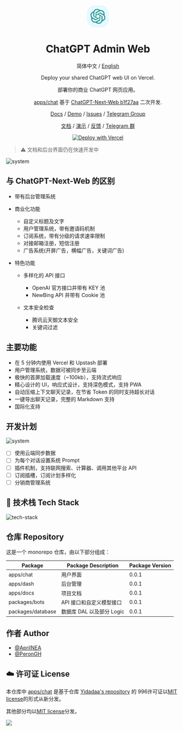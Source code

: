 <div align="center">
<img src="apps/docs/static/img/icon.svg" alt="icon"/>

<h1 align="center">ChatGPT Admin Web</h1>

简体中文 / [English](./README_EN.md)

Deploy your shared ChatGPT web UI on Vercel.

部署你的商业 ChatGPT 网页应用。

[apps/chat](./apps/chat/README.md)
基于 [ChatGPT-Next-Web b1f27aa](https://github.com/Yidadaa/ChatGPT-Next-Web/tree/b1f27aaf93c88c088db6bae5ac8163e2ffe991bd)
二次开发.

[Docs](https://docs.lmo.best/) / [Demo](https://lmo.best/) / [Issues](https://github.com/AprilNEA/ChatGPT-April-Web/issues) / [Telegram Group](https://t.me/ChatGPTAdminWeb)

[文档](https://docs.lmo.best/) / [演示](https://lmo.best/) / [反馈](https://github.com/AprilNEA/ChatGPT-April-Web/issues) / [Telegram 群](https://t.me/ChatGPTAdminWeb)

[![Deploy with Vercel](https://vercel.com/button)](https://vercel.com/new/clone?repository-url=https%3A%2F%2Fgithub.com%2FAprilNEA%2FChatGPT-Admin-Web&env=OPENAI_API_KEY&env=CODE&project-name=chatgpt-next-web&repository-name=ChatGPT-Next-Web)

</div>

> ⚠️ 文档和后台界面仍在快速开发中

<img src="./docs/system.svg" alt="system"/>

## 与 ChatGPT-Next-Web 的区别

- 带有后台管理系统
- 商业化功能
    - 自定义标题及文字
    - 用户管理系统，带有邀请码机制
    - 订阅系统，带有分级的请求速率限制
    - 对接邮箱注册，短信注册
    - 广告系统(开屏广告，横幅广告，关键词广告)

- 特色功能
    - 多样化的 API 接口

        - OpenAI 官方接口并带有 KEY 池
        - NewBing API 并带有 Cookie 池

    - 文本安全检查

        - 腾讯云天御文本安全
        - 关键词过滤

## 主要功能

- 在 5 分钟内使用 Vercel 和 Upstash 部署
- 用户管理系统，数据可被同步至云端
- 极快的首屏加载速度（~100kb），支持流式响应
- 精心设计的 UI，响应式设计，支持深色模式，支持 PWA
- 自动压缩上下文聊天记录，在节省 Token 的同时支持超长对话
- 一键导出聊天记录，完整的 Markdown 支持
- 国际化支持

## 开发计划

<img src="./docs/roadmap.svg" alt="system"/>

- [ ] 使用云端同步数据
- [ ] 为每个对话设置系统 Prompt
- [ ] 插件机制，支持联网搜索、计算器、调用其他平台 API
- [ ] 订阅插槽，订阅计划多样化
- [ ] 分销商管理系统

## 🚀 技术栈 Tech Stack

<img src="./docs/tech-stack.svg" alt="tech-stack"/>

## 仓库 Repository

这是一个 monorepo 仓库，由以下部分组成：

| Package           | Package Description | Package Version |
|-------------------|---------------------|-----------------|
| apps/chat         | 用户界面                | 0.0.1           |
| apps/dash         | 后台管理                | 0.0.1           |
| apps/docs         | 项目文档                | 0.0.1           |
| packages/bots     | API 接口和自定义模型接口      | 0.0.1           |
| packages/database | 数据库 DAL 以及部分 Logic  | 0.0.1           |

## 作者 Author

- [@AprilNEA](https://github.com/AprilNEA)
- [@PeronGH](https://github.com/PeronGH)

## ☁️ 许可证 License

本仓库中 [apps/chat](./apps/chat) 是基于仓库 [Yidadaa's repository](https://github.com/Yidadaa/ChatGPT-Next-Web) 的
996许可证以[MIT license](./LICENSE)的形式从新分发。

其他部分均以[MIT license](./LICENSE)分发。

<img src="https://hits-app.vercel.app/hits?url=https%3A%2F%2Fgithub.com%2FAprilNEA%2FChatGPT-Admin-Web" />
